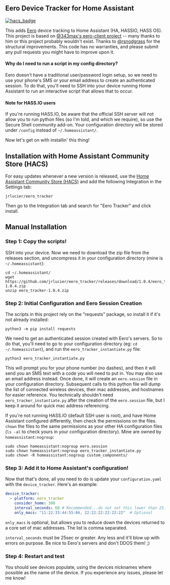 ## Eero Device Tracker for Home Assistant

[![hacs_badge](https://img.shields.io/badge/HACS-Default-orange.svg)](https://github.com/custom-components/hacs)

This adds [Eero](https://eero.com/) device tracking to Home Assistant (HA, HASSIO, HASS OS). This project is based on [@343max's eero-client project](https://github.com/343max/eero-client) -- many thanks to him or this project probably wouldn't exist. Thanks to [@rsnodgrass](https://github.com/rsnodgrass) for the structural improvements. This code has no warranties, and please submit any pull requests you might have to improve upon it.

#### Why do I need to run a script in my config directory?

Eero doesn't have a traditional user/password login setup, so we need to use your phone's SMS or your email address to create an authenticated session.  To do that, you'll need to SSH into your device running Home Assistant to run an interactive script that allows that to occur. 

#### Note for HASS.IO users

If you're running HASS.IO, be aware that the official SSH server will not allow you to run python files (so I'm told, and which we require), so use the Secure Shell community add-on.  Your configuration directory will be stored under `/config` instead of `~/.homeassistant/`. 

Now let's get on with installin' this thing!

## Installation with Home Assistant Community Store (HACS)

For easy updates whenever a new version is released, use the [Home Assistant Community Store (HACS)](https://github.com/hacs/integration) and add the following Integration in the Settings tab:

```
jrlucier/eero_tracker
```

Then go to the Integration tab and search for "Eero Tracker" and click install.

## Manual Installation

### Step 1: Copy the scripts!

SSH into your device. Now we need to download the zip file from the releases section, and uncompress it in your configuration directory (mine is `~/.homeassistant`):
```
cd ~/.homeassistant/
wget https://github.com/jrlucier/eero_tracker/releases/download/1.0.4/eero_tracker-1.0.4.zip
unzip eero_tracker-1.0.4.zip
```
  
### Step 2: Initial Configuration and Eero Session Creation

The scripts in this project rely on the "requests" package, so install it if it's not already installed:
```
python3 -m pip install requests
```

We need to get an authenticated session created with Eero's servers. So to do that, you'll need to go to your configuration directory (eg: `cd ~/.homeassistant`), and run the `eero_tracker_instantiate.py` file:
```
python3 eero_tracker_instantiate.py
```
This will prompt you for your phone number (no dashes), and then it will send you an SMS text with a code you will need to put in.  You may also use an email address instead.  Once done, it will create an `eero.session` file in your configuration directory.  Subsequent calls to this python file will dump the list of connected wireless devices, their mac addresses, and hostnames for easier reference.  You technically shouldn't need `eero_tracker_instantiate.py` after the creation of the `eero.session` file, but I keep it around for quick mac address referencing.

If you're not running HASS.IO (default SSH user is root), and have Home Assistant configured differently, then check the permissions on the files. `chown` the files to the same permissions as your other HA configuration files (`ls -al` to check yours in your configuration directory).  Mine are owned by `homeassistant:nogroup`:
```
sudo chown homeassistant:nogroup eero.session 
sudo chown homeassistant:nogroup eero_tracker_instantiate.py 
sudo chown -R homeassistant:nogroup custom_components/

```
### Step 3: Add it to Home Assistant's configuration!

Now that that's done, all you need to do is update your `configuration.yaml` with the `device_tracker`.  Here's an example:
```yaml
device_tracker:
  - platform: eero_tracker
    consider_home: 300
    interval_seconds: 60 # Recommended...do not set this lower than 25, we don't want to DDOS Eero
    only_macs: "11:22:33:44:55:66, 22:22:22:22:22:22"  # Optional
```
`only_macs` is optional, but allows you to reduce down the devices returned to a core set of mac addresses.  The list is comma separated. 

`interval_seconds` must be 25sec or greater.  Any less and it'll blow up with errors on purpose.  Be nice to Eero's servers and don't DDOS them! ;)

### Step 4: Restart and test

You should see devices populate, using the devices nicknames where possible as the name of the device.  If you experience any issues, please let me know!
